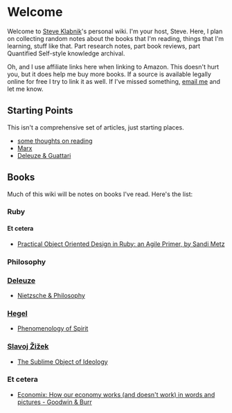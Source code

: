 # Welcome

Welcome to [Steve Klabnik](http://steveklabnik.com)'s personal wiki. I'm your
host, Steve. Here, I plan on collecting random notes about the books that I'm
reading, things that I'm learning, stuff like that. Part research notes, part
book reviews, part Quantified Self-style knowledge archival.

Oh, and I use affiliate links here when linking to Amazon. This doesn't hurt
you, but it does help me buy more books. If a source is available legally
online for free I try to link it as well. If I've missed something, [email
me](mailto:steve@steveklabnik.com) and let me know.

## Starting Points

This isn't a comprehensive set of articles, just starting places.

* [some thoughts on reading](/reading)
* [Marx](/marx)
* [Deleuze & Guattari](/d-&-g)

## Books

Much of this wiki will be notes on books I've read. Here's the list:

### Ruby

#### Et cetera

* [Practical Object Oriented Design in Ruby: an Agile Primer, by Sandi Metz](/poodr)

### Philosophy

### [Deleuze](/deleuze)

* [Nietzsche & Philosophy](/nietzsche-&-philosophy)

### [Hegel](/hegel)

* [Phenomenology of Spirit](/phenomenology-of-spirit)

### [Slavoj Žižek](/zizek)

* [The Sublime Object of Ideology](/the-sublime-object-of-ideology)

### Et cetera
* [Economix: How our economy works (and doesn't work) in words and pictures - Goodwin & Burr](/economix)
